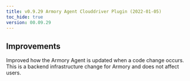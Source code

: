 ```yaml
---
title: v0.9.29 Armory Agent Clouddriver Plugin (2022-01-05)
toc_hide: true
version: 00.09.29
---
```


## Improvements

Improved how the Armory Agent is updated when a code change occurs. This is a backend infrastructure change for Armory and does not affect users.
